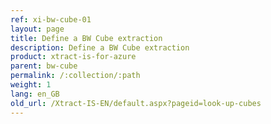 ```yaml
---
ref: xi-bw-cube-01
layout: page
title: Define a BW Cube extraction
description: Define a BW Cube extraction
product: xtract-is-for-azure
parent: bw-cube
permalink: /:collection/:path
weight: 1
lang: en_GB
old_url: /Xtract-IS-EN/default.aspx?pageid=look-up-cubes
---
```

